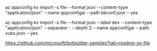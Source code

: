 az appconfig kv import -s file --format json --content-type "application/json" --name appconfigai --path kbconf.json --yes

az appconfig kv import -s file --format json --label dev --content-type "application/json" --separator : --depth 2 --name appconfigai --path subs.json --yes


https://github.com/microsoft/botbuilder-samples?tab=readme-ov-file